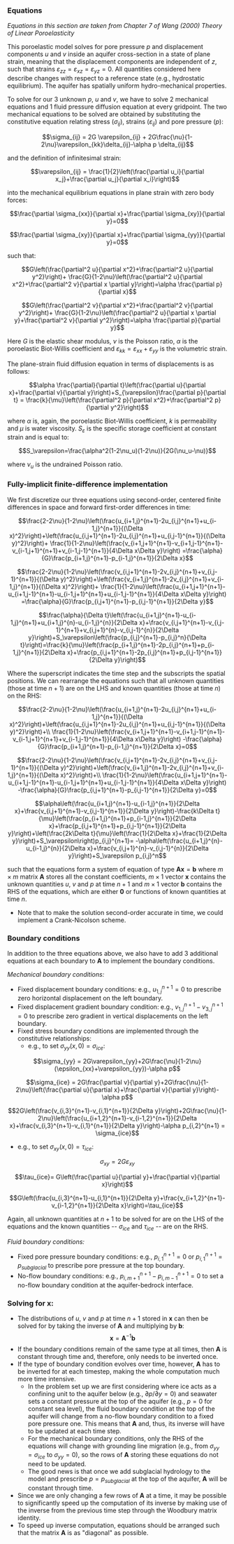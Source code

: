 ### Equations
*Equations in this section are taken from Chapter 7 of Wang (2000) Theory of Linear Poroelasticity*

This poroelastic model solves for pore pressure $p$ and displacement components $u$ and $v$ inside an aquifer cross-section in a state of plane strain, meaning that the displacement components are independent of $z$, such that strains $\varepsilon_{zz} = \varepsilon_{xz} = \varepsilon_{yz}= 0$. All quantities considered here describe changes with respect to a reference state (e.g., hydrostatic equilibrium). The aquifer has spatially uniform hydro-mechanical properties. 

To solve for our 3 unknown $p$, $u$ and $v$, we have to solve 2 mechanical equations and 1 fluid pressure diffusion equation at every gridpoint. The two mechanical equations to be solved are obtained by substituting the constitutive equation relating stress ($\sigma_{ij}$), strains ($\varepsilon_{ij}$) and pore pressure ($p$): 

$$\sigma_{ij} = 2G \varepsilon_{ij} + 2G\frac{\nu}{1-2\nu}\varepsilon_{kk}\delta_{ij}-\alpha p \delta_{ij}$$

and the definition of infinitesimal strain: 

$$\varepsilon_{ij} = \frac{1}{2}\left(\frac{\partial u_i}{\partial x_j}+\frac{\partial u_j}{\partial x_i}\right)$$

into the mechanical equilibrium equations in plane strain with zero body forces: 

$$\frac{\partial \sigma_{xx}}{\partial x}+\frac{\partial \sigma_{xy}}{\partial y}=0$$

$$\frac{\partial \sigma_{xy}}{\partial x}+\frac{\partial \sigma_{yy}}{\partial y}=0$$

such that: 

$$G\left(\frac{\partial^2 u}{\partial x^2}+\frac{\partial^2 u}{\partial y^2}\right)+ \frac{G}{1-2\nu}\left(\frac{\partial^2 u}{\partial x^2}+\frac{\partial^2 v}{\partial x \partial y}\right)=\alpha \frac{\partial p}{\partial x}$$

$$G\left(\frac{\partial^2 v}{\partial x^2}+\frac{\partial^2 v}{\partial y^2}\right)+ \frac{G}{1-2\nu}\left(\frac{\partial^2 u}{\partial x \partial y}+\frac{\partial^2 v}{\partial y^2}\right)=\alpha \frac{\partial p}{\partial y}$$

Here $G$ is the elastic shear modulus, $\nu$ is the Poisson ratio, $\alpha$ is the poroelastic Biot-Willis coefficient and $\varepsilon_{kk} = \varepsilon_{xx}+\varepsilon_{yy}$ is the volumetric strain.

The plane-strain fluid diffusion equation in terms of displacements is as follows:

$$\alpha \frac{\partial}{\partial t}\left(\frac{\partial u}{\partial x}+\frac{\partial v}{\partial y}\right)+S_{\varepsilon}\frac{\partial p}{\partial t} = \frac{k}{\mu}\left(\frac{\partial^2 p}{\partial x^2}+\frac{\partial^2 p}{\partial y^2}\right)$$

where $\alpha$ is, again, the poroelastic Biot-Willis coefficient, $k$ is permeability and $\mu$ is water viscosity.  $S_\varepsilon$ is the specific storage coefficient at constant strain and is equal to: 

$$S_\varepsilon=\frac{\alpha^2(1-2\nu_u)(1-2\nu)}{2G(\nu_u-\nu)}$$

where $\nu_u$ is the undrained Poisson ratio. 

### Fully-implicit finite-difference implementation

We first discretize our three equations using second-order, centered finite differences in space and forward first-order differences in time: 

$$\frac{2-2\nu}{1-2\nu}\left(\frac{u_{i+1,j}^{n+1}-2u_{i,j}^{n+1}+u_{i-1,j}^{n+1}}{(\Delta x)^2}\right)+\left(\frac{u_{i,j+1}^{n+1}-2u_{i,j}^{n+1}+u_{i,j-1}^{n+1}}{(\Delta y)^2}\right)+
\frac{1}{1-2\nu}\left(\frac{v_{i+1,j+1}^{n+1}-v_{i+1,j-1}^{n+1}-v_{i-1,j+1}^{n+1}+v_{i-1,j-1}^{n+1}}{4\Delta x\Delta y}\right) =\frac{\alpha}{G}\frac{p_{i+1,j}^{n+1}-p_{i-1,j}^{n+1}}{2\Delta x}$$

$$\frac{2-2\nu}{1-2\nu}\left(\frac{v_{i,j+1}^{n+1}-2v_{i,j}^{n+1}+v_{i,j-1}^{n+1}}{(\Delta y)^2}\right)+\left(\frac{v_{i+1,j}^{n+1}-2v_{i,j}^{n+1}+v_{i-1,j}^{n+1}}{(\Delta x)^2}\right)+
\frac{1}{1-2\nu}\left(\frac{u_{i+1,j+1}^{n+1}-u_{i+1,j-1}^{n+1}-u_{i-1,j+1}^{n+1}+u_{i-1,j-1}^{n+1}}{4\Delta x\Delta y}\right) =\frac{\alpha}{G}\frac{p_{i,j+1}^{n+1}-p_{i,j-1}^{n+1}}{2\Delta y}$$

$$\frac{\alpha}{\Delta t}\left(\frac{u_{i+1,j}^{n+1}-u_{i-1,j}^{n+1}+u_{i+1,j}^{n}-u_{i-1,j}^{n}}{2\Delta x}+\frac{v_{i,j+1}^{n+1}-v_{i,j-1}^{n+1}+v_{i,j+1}^{n}-v_{i,j-1}^{n}}{2\Delta y}\right)+S_\varepsilon\left(\frac{p_{i,j}^{n+1}-p_{i,j}^n}{\Delta t}\right)=\frac{k}{\mu}\left(\frac{p_{i+1,j}^{n+1}-2p_{i,j}^{n+1}+p_{i-1,j}^{n+1}}{2\Delta x}+\frac{p_{i,j+1}^{n+1}-2p_{i,j}^{n+1}+p_{i,j-1}^{n+1}}{2\Delta y}\right)$$

Where the superscript indicates the time step and the subscripts the spatial positions. We can rearrange the equations such that all unknown quantities (those at time $n+1$) are on the LHS and known quantities (those at time $n$) on the RHS: 

$$\frac{2-2\nu}{1-2\nu}\left(\frac{u_{i+1,j}^{n+1}-2u_{i,j}^{n+1}+u_{i-1,j}^{n+1}}{(\Delta x)^2}\right)+\left(\frac{u_{i,j+1}^{n+1}-2u_{i,j}^{n+1}+u_{i,j-1}^{n+1}}{(\Delta y)^2}\right)+\\
\frac{1}{1-2\nu}\left(\frac{v_{i+1,j+1}^{n+1}-v_{i+1,j-1}^{n+1}-v_{i-1,j+1}^{n+1}+v_{i-1,j-1}^{n+1}}{4\Delta x\Delta y}\right) -\frac{\alpha}{G}\frac{p_{i+1,j}^{n+1}-p_{i-1,j}^{n+1}}{2\Delta x}=0$$

$$\frac{2-2\nu}{1-2\nu}\left(\frac{v_{i,j+1}^{n+1}-2v_{i,j}^{n+1}+v_{i,j-1}^{n+1}}{(\Delta y)^2}\right)+\left(\frac{v_{i+1,j}^{n+1}-2v_{i,j}^{n+1}+v_{i-1,j}^{n+1}}{(\Delta x)^2}\right)+\\
\frac{1}{1-2\nu}\left(\frac{u_{i+1,j+1}^{n+1}-u_{i+1,j-1}^{n+1}-u_{i-1,j+1}^{n+1}+u_{i-1,j-1}^{n+1}}{4\Delta x\Delta y}\right) -\frac{\alpha}{G}\frac{p_{i,j+1}^{n+1}-p_{i,j-1}^{n+1}}{2\Delta y}=0$$

$$\alpha\left(\frac{u_{i+1,j}^{n+1}-u_{i-1,j}^{n+1}}{2\Delta x}+\frac{v_{i,j+1}^{n+1}-v_{i,j-1}^{n+1}}{2\Delta y}\right)-\frac{k\Delta t}{\mu}\left(\frac{p_{i+1,j}^{n+1}+p_{i-1,j}^{n+1}}{2\Delta x}+\frac{p_{i,j+1}^{n+1}+p_{i,j-1}^{n+1}}{2\Delta y}\right)+\left(\frac{2k\Delta t}{\mu}\left(\frac{1}{2\Delta x}+\frac{1}{2\Delta y}\right)+S_\varepsilon\right)p_{i,j}^{n+1}= -\alpha\left(\frac{u_{i+1,j}^{n}-u_{i-1,j}^{n}}{2\Delta x}+\frac{v_{i,j+1}^{n}-v_{i,j-1}^{n}}{2\Delta y}\right)+S_\varepsilon p_{i,j}^n$$

such that the equations form a system of equation of type $\mathbf{Ax} = \mathbf{b}$ where $m\times m$ matrix $\mathbf{A}$ stores all the constant coefficients, $m \times 1$ vector $\mathbf{x}$ contains the unknown quantities $u$, $v$ and $p$ at time $n+1$ and $m\times 1$ vector $\mathbf{b}$ contains the RHS of the equations, which are either $\mathbf{0}$ or functions of known quantities at time $n$.

- Note that to make the solution second-order accurate in time, we could implement a Crank-Nicolson scheme.

### Boundary conditions
In addition to the three equations above, we also have to add 3 additional equations at each boundary to $\mathbf{A}$ to implement the boundary conditions. 

*Mechanical boundary conditions:*
- Fixed displacement boundary conditions: e.g., $u_{1,j}^{n+1}=0$ to prescribe zero horizontal displacement on the left boundary. 
- Fixed displacement gradient boundary condition: e.g., $v_{1,j}^{n+1}-v_{3,j}^{n+1}=0$ to prescribe zero gradient in vertical displacements on the left boundary. 
- Fixed stress boundary conditions are implemented through the constitutive relationships:
	- e.g., to set $\sigma_{yy}(x,0) = \sigma_{ice}$:
 
$$\sigma_{yy} = 2G\varepsilon_{yy}+2G\frac{\nu}{1-2\nu}(\epsilon_{xx}+\varepsilon_{yy})-\alpha p$$

$$\sigma_{ice} = 2G\frac{\partial v}{\partial y}+2G\frac{\nu}{1-2\nu}\left(\frac{\partial u}{\partial x}+\frac{\partial v}{\partial y}\right)-\alpha p$$

$$2G\left(\frac{v_{i,3}^{n+1}-v_{i,1}^{n+1}}{2\Delta y}\right)+2G\frac{\nu}{1-2\nu}\left(\frac{u_{i+1,2}^{n+1}-v_{i-1,2}^{n+1}}{2\Delta x}+\frac{v_{i,3}^{n+1}-v_{i,1}^{n+1}}{2\Delta y}\right)-\alpha p_{i,2}^{n+1} = \sigma_{ice}$$

- e.g., to set $\sigma_{xy}(x,0) = \tau_{ice}$:
  
$$ \sigma_{xy} = 2G\varepsilon_{xy} $$

$$\tau_{ice}= G\left(\frac{\partial u}{\partial y}+\frac{\partial v}{\partial x}\right)$$ 

$$G\left(\frac{u_{i,3}^{n+1}-u_{i,1}^{n+1}}{2\Delta y}+\frac{v_{i+1,2}^{n+1}-v_{i-1,2}^{n+1}}{2\Delta x}\right)=\tau_{ice}$$

Again, all unknown quantities at $n+1$ to be solved for are on the LHS of the equations and the known quantities -- $\sigma_{ice}$ and $\tau_{ice}$ -- are on the RHS. 

*Fluid boundary conditions:*
- Fixed pore pressure boundary conditions: e.g., $p_{i,1}^{n+1} =0$ or $p_{i,1}^{n+1} =p_{subglacial}$ to prescribe pore pressure at the top boundary. 
- No-flow boundary conditions: e.g., $p_{i,m+1}^{n+1}-p_{i,m-1}^{n+1}=0$ to set a no-flow boundary condition at the aquifer-bedrock interface.

### Solving for $\textbf{x}$:
- The distributions of $u$, $v$ and $p$ at time $n+1$ stored in $\textbf{x}$ can then be solved for by taking the inverse of $\textbf{A}$ and multiplying by $\textbf{b}$:
$$\textbf{x} = \textbf{A}^{-1}\textbf{b}$$
- If the boundary conditions remain of the same type at all times, then $\textbf{A}$ is constant through time and, therefore, only needs to be inverted once.
- If the type of boundary condition evolves over time, however, $\textbf{A}$ has to be inverted for at each timestep, making the whole computation much more time intensive. 
	-  In the problem set up we are first considering where ice acts as a confining unit to the aquifer below (e.g., $\partial p/\partial y = 0$) and seawater sets a constant pressure at the top of the aquifer (e.g., $p = 0$ for constant sea level), the fluid boundary condition at the top of the aquifer will change from a no-flow boundary condition to a fixed pore pressure one. This means that $\textbf{A}$ and, thus, its inverse will have to be updated at each time step. 
	-  For the mechanical boundary conditions, only the RHS of the equations will change with grounding line migration (e.g., from $\sigma_{yy} = \sigma_{ice}$ to $\sigma_{yy} = 0$), so the rows of $\textbf{A}$ storing these equations do not need to be updated.
	- The good news is that once we add subglacial hydrology to the model and prescribe $p = p_{subglacial}$ at the top of the aquifer, $\textbf{A}$ will be constant through time. 
- Since we are only changing a few rows of $\textbf{A}$ at a time, it may be possible to significantly speed up the computation of its inverse by making use of the inverse from the previous time step through the Woodbury matrix identity. 
- To speed up inverse computation, equations should be arranged such that the matrix $\mathbf{A}$ is as "diagonal" as possible. 


